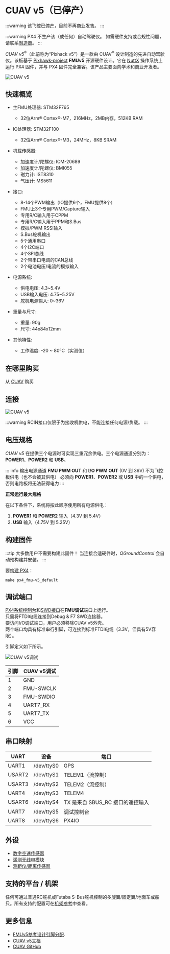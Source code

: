 

# CUAV v5（已停产）

<Badge type="info" text="已停产" />

:::warning
该飞控已[停产](../flight_controller/autopilot_experimental.md)，目前不再商业发售。
:::

:::warning
PX4 不生产该（或任何）自动驾驶仪。
如需硬件支持或合规性问题，请联系[制造商](https://store.cuav.net/)。
:::

_CUAV v5_<sup>&reg;</sup>（此前称为“Pixhack v5”）是一款由 CUAV<sup>&reg;</sup> 设计制造的先进自动驾驶仪。该板基于 [Pixhawk-project](https://pixhawk.org/) **FMUv5** 开源硬件设计。它在 [NuttX](https://nuttx.apache.org/) 操作系统上运行 PX4 固件，并与 PX4 固件完全兼容。该产品主要面向学术和商业开发者。

![CUAV v5](../../assets/flight_controller/cuav_v5/pixhack_v5.jpg)

## 快速概览

- 主FMU处理器: STM32F765  
  - 32位Arm® Cortex®-M7，216MHz，2MB内存，512KB RAM  
- IO处理器: STM32F100  
  - 32位Arm® Cortex®-M3，24MHz，8KB SRAM  
- 机载传感器:  

  - 加速度计/陀螺仪: ICM-20689  
  - 加速度计/陀螺仪: BMI055  
  - 磁力计: IST8310  
  - 气压计: MS5611  

- 接口:  
  - 8-14个PWM输出（IO提供6个，FMU提供8个）  
  - FMU上3个专用PWM/Capture输入  
  - 专用R/C输入用于CPPM  
  - 专用R/C输入用于PPM和S.Bus  
  - 模拟/PWM RSSI输入  
  - S.Bus舵机输出  
  - 5个通用串口  
  - 4个I2C端口  
  - 4个SPI总线  
  - 2个带串口电调的CAN总线  
  - 2个电池电压/电流的模拟输入  
- 电源系统:  
  - 供电电压: 4.3~5.4V  
  - USB输入电压: 4.75~5.25V  
  - 舵机电源输入: 0~36V  
- 重量与尺寸:  
  - 重量: 90g  
  - 尺寸: 44x84x12mm  
- 其他特性:  
  - 工作温度: -20 ~ 80°C（实测值）

## 在哪里购买

从 [CUAV](https://cuav.taobao.com/index.htm?spm=2013.1.w5002-16371268426.2.411f26d9E18eAz) 购买

## 连接

![CUAV v5](../../assets/flight_controller/cuav_v5/pixhack_v5_connector.jpg)

:::warning
RCIN接口仅限于为接收机供电，不能连接任何电源/负载。
:::

## 电压规格

_CUAV v5_ 在提供三个电源时可实现三重冗余供电。三个电源通道分别为：**POWER1**、**POWER2** 和 **USB**。

::: info
输出电源通道 **FMU PWM OUT** 和 **I/O PWM OUT** (0V 到 36V) 不为飞控板供电（也不会被其供电）
必须向 **POWER1**、**POWER2** 或 **USB** 中的一个供电，否则电路板将无法获得电力
:::

**正常运行最大规格**

在以下条件下，系统将按此顺序使用所有电源供电：

1. **POWER1** 和 **POWER2** 输入（4.3V 到 5.4V）
1. **USB** 输入（4.75V 到 5.25V）

## 构建固件

:::tip
大多数用户不需要构建此固件！
当连接合适硬件时，_QGroundControl_ 会自动预构建并安装。
:::

要[构建 PX4](../dev_setup/building_px4.md)：

```
make px4_fmu-v5_default
```

## 调试端口

[PX4系统控制台](../debug/system_console.md)和[SWD接口](../debug/swd_debug.md)在**FMU调试**端口上运行。  
只需将FTDI电缆连接到Debug & F7 SWD连接器。  
要访问I/O调试端口，用户必须移除CUAV v5外壳。  
两个端口均具有标准串行引脚，可连接到标准FTDI电缆（3.3V，但具有5V容限）。

引脚定义如下所示。

![CUAV v5调试](../../assets/flight_controller/cuav_v5/pixhack_v5_debug.jpg)

| 引脚 | CUAV v5调试 |
| --- | ------------- |
| 1   | GND           |
| 2   | FMU-SWCLK     |
| 3   | FMU-SWDIO     |
| 4   | UART7_RX      |
| 5   | UART7_TX      |
| 6   | VCC           |

## 串口映射

| UART   | 设备       | 端口                                  |
| ------ | ---------- | ------------------------------------- |
| UART1  | /dev/ttyS0 | GPS                                   |
| USART2 | /dev/ttyS1 | TELEM1（流控制）                      |
| USART3 | /dev/ttyS2 | TELEM2（流控制）                      |
| UART4  | /dev/ttyS3 | TELEM4                                |
| USART6 | /dev/ttyS4 | TX 是来自 SBUS_RC 接口的遥控输入      |
| UART7  | /dev/ttyS5 | 调试控制台                            |
| UART8  | /dev/ttyS6 | PX4IO                                 |

<!-- 注：获取端口使用 https://github.com/PX4/PX4-user_guide/pull/672#issuecomment-598198434 -->

## 外设

- [数字空速传感器](https://item.taobao.com/item.htm?spm=a1z10.3-c-s.w4002-16371268452.37.6d9f48afsFgGZI&id=9512463037)
- [遥测无线电模块](https://cuav.taobao.com/category-158480951.htm?spm=2013.1.w5002-16371268426.4.410b7a821qYbBq&search=y&catName=%CA%FD%B4%AB%B5%E7%CC%A8)
- [测距仪/距离传感器](../sensor/rangefinders.md)

## 支持的平台 / 机架

任何可通过普通RC舵机或Futaba S-Bus舵机控制的多旋翼/固定翼/地面车或船只。所有支持的配置可在[机架参考](../airframes/airframe_reference.md)中查看。

## 更多信息

- [FMUv5参考设计引脚分配](https://docs.google.com/spreadsheets/d/1-n0__BYDedQrc_2NHqBenG1DNepAgnHpSGglke-QQwY/edit#gid=912976165).
- [CUAV v5文档](http://doc.cuav.net/flight-controller/v5-autopilot/en/v5.html)
- [CUAV GitHub](https://github.com/cuav)